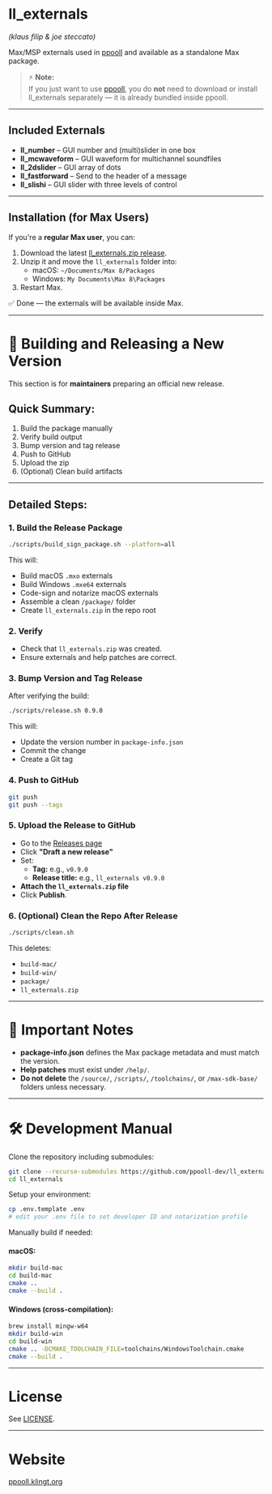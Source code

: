 # ll_externals
*(klaus filip & joe steccato)*

Max/MSP externals used in [ppooll](https://github.com/ppooll-dev/ppooll) and available as a standalone Max package.

> ⚡ **Note:**  
> If you just want to use [ppooll](https://github.com/ppooll-dev/ppooll), you do **not** need to download or install ll_externals separately — it is already bundled inside ppooll.

---

## Included Externals

- **ll_number** – GUI number and (multi)slider in one box
- **ll_mcwaveform** – GUI waveform for multichannel soundfiles
- **ll_2dslider** – GUI array of dots
- **ll_fastforward** – Send to the header of a message
- **ll_slishi** – GUI slider with three levels of control

---

## Installation (for Max Users)

If you're a **regular Max user**, you can:

1. Download the latest [ll_externals.zip release](https://github.com/ppooll-dev/ll_externals/releases).
2. Unzip it and move the `ll_externals` folder into:
   - macOS: `~/Documents/Max 8/Packages`
   - Windows: `My Documents\Max 8\Packages`
3. Restart Max.

✅ Done — the externals will be available inside Max.

---

# 🚀 Building and Releasing a New Version

This section is for **maintainers** preparing an official new release.

## Quick Summary:

1. Build the package manually
2. Verify build output
3. Bump version and tag release
4. Push to GitHub
5. Upload the zip
6. (Optional) Clean build artifacts

---

## Detailed Steps:

### 1. Build the Release Package

```bash
./scripts/build_sign_package.sh --platform=all
```

This will:
- Build macOS `.mxo` externals
- Build Windows `.mxe64` externals
- Code-sign and notarize macOS externals
- Assemble a clean `/package/` folder
- Create `ll_externals.zip` in the repo root

### 2. Verify

- Check that `ll_externals.zip` was created.
- Ensure externals and help patches are correct.

### 3. Bump Version and Tag Release

After verifying the build:

```bash
./scripts/release.sh 0.9.0
```

This will:
- Update the version number in `package-info.json`
- Commit the change
- Create a Git tag

### 4. Push to GitHub

```bash
git push
git push --tags
```

### 5. Upload the Release to GitHub

- Go to the [Releases page](https://github.com/ppooll-dev/ll_externals/releases)
- Click **"Draft a new release"**
- Set:
  - **Tag:** e.g., `v0.9.0`
  - **Release title:** e.g., `ll_externals v0.9.0`
- **Attach the `ll_externals.zip` file**
- Click **Publish**.

### 6. (Optional) Clean the Repo After Release

```bash
./scripts/clean.sh
```

This deletes:
- `build-mac/`
- `build-win/`
- `package/`
- `ll_externals.zip`

---

# 🧠 Important Notes

- **package-info.json** defines the Max package metadata and must match the version.
- **Help patches** must exist under `/help/`.
- **Do not delete** the `/source/`, `/scripts/`, `/toolchains/`, or `/max-sdk-base/` folders unless necessary.

---

# 🛠 Development Manual

Clone the repository including submodules:

```bash
git clone --recurse-submodules https://github.com/ppooll-dev/ll_externals.git
cd ll_externals
```

Setup your environment:

```bash
cp .env.template .env
# edit your .env file to set developer ID and notarization profile
```

Manually build if needed:

#### macOS:

```bash
mkdir build-mac
cd build-mac
cmake ..
cmake --build .
```

#### Windows (cross-compilation):

```bash
brew install mingw-w64
mkdir build-win
cd build-win
cmake .. -DCMAKE_TOOLCHAIN_FILE=toolchains/WindowsToolchain.cmake
cmake --build .
```

---

# License

See [LICENSE](LICENSE).

---

# Website

[ppooll.klingt.org](http://ppooll.klingt.org)
